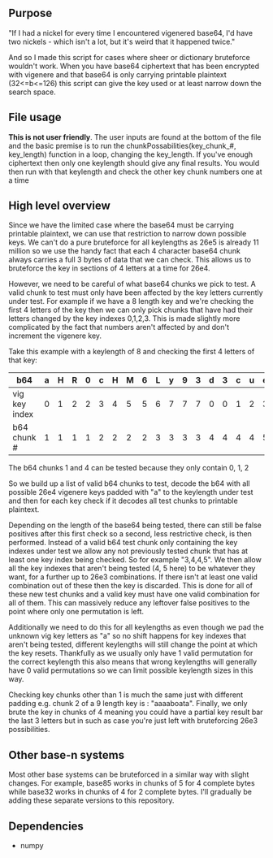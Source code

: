 ## Purpose
"If I had a nickel for every time I encountered vigenered base64, I'd have two nickels - which isn't a lot, but it's weird that it happened twice."

And so I made this script for cases where sheer or dictionary bruteforce wouldn't work. When you have base64 ciphertext that has been encrypted with vigenere and that base64 is only carrying printable plaintext (32<=b<=126) this script can give the key used or at least narrow down the search space.

## File usage
**This is not user friendly**. The user inputs are found at the bottom of the file and the basic premise is to run the chunkPossabilities(key_chunk_#, key_length) function in a loop, changing the key_length. If you've enough ciphertext then only one keylength should give any final results. You would then run with that keylength and check the other key chunk numbers one at a time


## High level overview
Since we have the limited case where the base64 must be carrying printable plaintext, we can use that restriction to narrow down possible keys. We can't do a pure bruteforce for all keylengths as 26e5 is already 11 million so we use the handy fact that each 4 character base64 chunk always carries a full 3 bytes of data that we can check. This allows us to bruteforce the key in sections of 4 letters at a time for 26e4.

However, we need to be careful of what base64 chunks we pick to test. A valid chunk to test must only have been affected by the key letters currently under test. For example if we have a 8 length key and we're checking the first 4 letters of the key then we can only pick chunks that have had their letters changed by the key indexes 0,1,2,3. This is made slightly more complicated by the fact that numbers aren't affected by and don't increment the vigenere key.

Take this example with a keylength of 8 and checking the first 4 letters of that key:

|b64|a|H|R|0|c|H|M|6|L|y|9|3|d|3|c|u|e|W|9|1|
|--|--|--|--|--|--|--|--|--|--|--|--|--|--|--|--|--|--|--|--|--|
|vig key index|0|1|2|2|3|4|5|5|6|7|7|7|0|0|1|2|3|4|4|4|
|b64 chunk #|1|1|1|1|2|2|2|2|3|3|3|3|4|4|4|4|5|5|5|5|

The b64 chunks 1 and 4 can be tested because they only contain 0, 1, 2

So we build up a list of valid b64 chunks to test, decode the b64 with all possible 26e4 vigenere keys padded with "a" to the keylength under test and then for each key check if it decodes all test chunks to printable plaintext.

Depending on the length of the base64 being tested, there can still be false positives after this first check so a second, less restrictive check, is then performed. Instead of a valid b64 test chunk only containing the key indexes under test we allow any not previously tested chunk that has at least one key index being checked. So for example "3,4,4,5". We then allow all the key indexes that aren't being tested (4, 5 here) to be whatever they want, for a further up to 26e3 combinations. If there isn't at least one valid combination out of these then the key is discarded. This is done for all of these new test chunks and a valid key must have one valid combination for all of them. This can massively reduce any leftover false positives to the point where only one permutation is left.

Additionally we need to do this for all keylengths as even though we pad the unknown vig key letters as "a" so no shift happens for key indexes that aren't being tested, different keylengths will still change the point at which the key resets. Thankfully as we usually only have 1 valid permutation for the correct keylength this also means that wrong keylengths will generally have 0 valid permutations so we can limit possible keylength sizes in this way.

Checking key chunks other than 1 is much the same just with different padding e.g. chunk 2 of a 9 length key is : "aaaaboata". Finally, we only brute the key in chunks of 4 meaning you could have a partial key result bar the last 3 letters but in such as case you're just left with bruteforcing 26e3 possibilities.


## Other base-n systems
Most other base systems can be bruteforced in a similar way with slight changes. For example, base85 works in chunks of 5 for 4 complete bytes while base32 works in chunks of 4 for 2 complete bytes. I'll gradually be adding these separate versions to this repository.

## Dependencies

 - numpy
